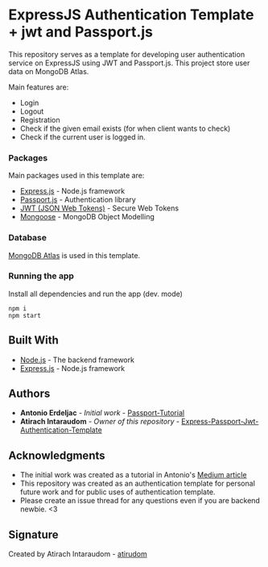 # ExpressJS Authentication Template + jwt and Passport.js
This repository serves as a template for developing user authentication service on ExpressJS using JWT and Passport.js.
This project store user data on MongoDB Atlas.

Main features are: 
* Login 
* Logout 
* Registration 
* Check if the given email exists (for when client wants to check) 
* Check if the current user is logged in. 


### Packages

Main packages used in this template are:
* [Express.js](https://github.com/expressjs/express) - Node.js framework
* [Passport.js](http://www.passportjs.org/) - Authentication library
* [JWT (JSON Web Tokens)](https://jwt.io/) - Secure Web Tokens
* [Mongoose](https://mongoosejs.com/) - MongoDB Object Modelling

### Database
[MongoDB Atlas](https://cloud.mongodb.com/) is used in this template.

### Running the app

Install all dependencies and run the app (dev. mode)

```
npm i
npm start
```

## Built With

* [Node.js](https://nodejs.org) - The backend framework
* [Express.js](https://github.com/expressjs/express) - Node.js framework


## Authors

* **Antonio Erdeljac** - *Initial work* - [Passport-Tutorial](https://github.com/AntonioErdeljac/Blog-Tutorial)
* **Atirach Intaraudom** - *Owner of this repository* - [Express-Passport-Jwt-Authentication-Template](https://github.com/atirudom/Express-Passport-Jwt-Authentication-Template)

## Acknowledgments

* The initial work was created as a tutorial in Antonio's [Medium article](https://medium.com/p/4a56ed18e81e)
* This repository was created as an authentication template for personal future work and for public uses of authentication template.
* Please create an issue thread for any questions even if you are backend newbie. <3

## Signature
Created by Atirach Intaraudom - [atirudom](https://github.com/atirudom)
